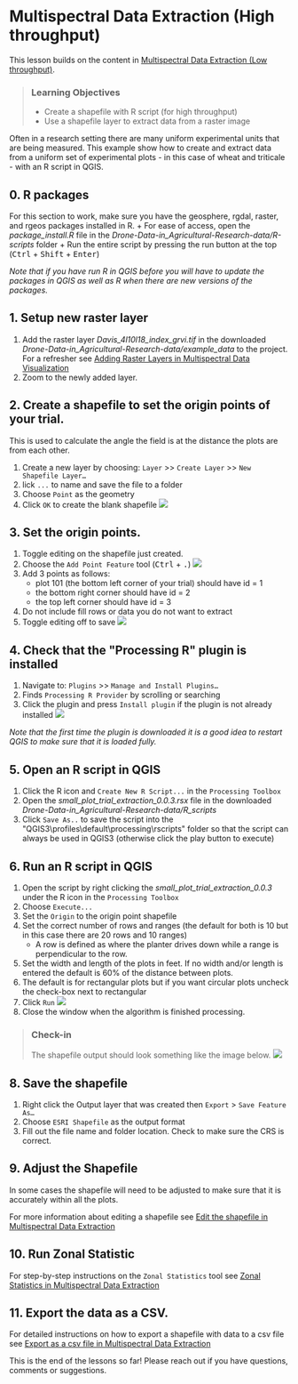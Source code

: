# Multispectral Data Extraction (High throughput)

This lesson builds on the content in [Multispectral Data Extraction (Low throughput)](02-multispectral-data-extraction.md).

> ### Learning Objectives
>
> * Create a shapefile with R script (for high throughput)
> * Use a shapefile layer to extract data from a raster image

Often in a research setting there are many uniform experimental units that are being measured. This example show how to create and extract data from a uniform set of experimental plots - in this case of wheat and triticale - with an R script in QGIS. 

## 0. R packages

For this section to work, make sure you have the geosphere, rgdal, raster, and rgeos packages installed in R.
	+ For ease of access, open the *package_install.R* file in the *Drone-Data-in_Agricultural-Research-data/R-scripts* folder
	+ Run the entire script by pressing the run button at the top (<kbd>Ctrl</kbd> + <kbd>Shift</kbd> + <kbd>Enter</kbd>)

*Note that if you have run R in QGIS before you will have to update the packages in QGIS as well as R when there are new versions of the packages.*

## 1. Setup new raster layer

1. Add the raster layer *Davis_4l10l18_index_grvi.tif* in the downloaded *Drone-Data-in_Agricultural-Research-data/example_data* to the project.
For a refresher see [Adding Raster Layers in Multispectral Data Visualization](01-multispectral-data-visualization.md#2-adding-raster-layers) 
2. Zoom to the newly added layer. 

## 2. Create a shapefile to set the origin points of your trial. 

This is used to calculate the angle the field is at the distance the plots are from each other.

1. Create a new layer by choosing: `Layer` >> `Create Layer` >> `New Shapefile Layer…`
2. lick `...` to name and save the file to a folder
3. Choose `Point` as the geometry
4. Click `OK` to create the blank shapefile
![](img/pt-shp.png)

## 3. Set the origin points.
	
1. Toggle editing on the shapefile just created.
2. Choose the `Add Point Feature` tool (<kbd>Ctrl</kbd> + <kbd>.</kbd>)
![](img/add-pt-feature.png)
3. Add 3 points as follows: 
	+ plot 101 (the bottom left corner of your trial) should have id = 1
	+ the bottom right corner should have id = 2 
	+ the top left corner should have id = 3
4. Do not include fill rows or data you do not want to extract
5. Toggle editing off to save
![](img/new-pts.png)

## 4. Check that the "Processing R" plugin is installed

1. Navigate to: `Plugins` >> `Manage and Install Plugins…`
2. Finds `Processing R Provider` by scrolling or searching
3. Click the plugin and press `Install plugin` if the plugin is not already installed
![](img/processing-R-plugin.png)

*Note that the first time the plugin is downloaded it is a good idea to restart QGIS to make sure that it is loaded fully.*

## 5. Open an R script in QGIS

1. Click the R icon and `Create New R Script...` in the `Processing Toolbox`
2. Open the *small_plot_trial_extraction_0.0.3.rsx* file in the downloaded *Drone-Data-in_Agricultural-Research-data/R_scripts*
3. Click `Save As..` to save the script into the "QGIS3\profiles\default\processing\rscripts" folder so that the script can always be used in QGIS3 (otherwise click the play button to execute)

## 6.	Run an R script in QGIS

1. Open the script by right clicking the *small_plot_trial_extraction_0.0.3* under the R icon in the `Processing Toolbox`
2. Choose `Execute...`
3. Set the `Origin` to the origin point shapefile
4. Set the correct number of rows and ranges (the default for both is 10 but in this case there are 20 rows and 10 ranges) 
	+ A row is defined as where the planter drives down while a range is perpendicular to the row.
5. Set the width and length of the plots in feet. If no width and/or length is entered the default is 60% of the distance between plots. 
6. The default is for rectangular plots but if you want circular plots uncheck the check-box next to rectangular
7. Click `Run` 
![](img/small-plot-extraction.png)
8. Close the window when the algorithm is finished processing.

> ### Check-in
>
> The shapefile output should look something like the image below.
> ![](img/small-plot-output.png)

## 8.	Save the shapefile

1. Right click the Output layer that was created then `Export` > `Save Feature As…`
2. Choose `ESRI Shapefile` as the output format
3. Fill out the file name and folder location. Check to make sure the CRS is correct. 

## 9. Adjust the Shapefile

In some cases the shapefile will need to be adjusted to make sure that it is accurately within all the plots. 
	
For more information about editing a shapefile see [Edit the shapefile in Multispectral Data Extraction](02-multispectral-data-extraction.md#3-edit-the-shapefile) 

## 10. Run Zonal Statistic

For step-by-step instructions on the `Zonal Statistics` tool see [Zonal Statistics in Multispectral Data Extraction](02-multispectral-data-extraction.md#5-zonal-statistics)

## 11. Export the data as a CSV. 

For detailed instructions on how to export a shapefile with data to a csv file see [Export as a csv file in Multispectral Data Extraction](02-multispectral-data-extraction.md#6-export-as-csv-file)

This is the end of the lessons so far! Please reach out if you have questions, comments or suggestions.









